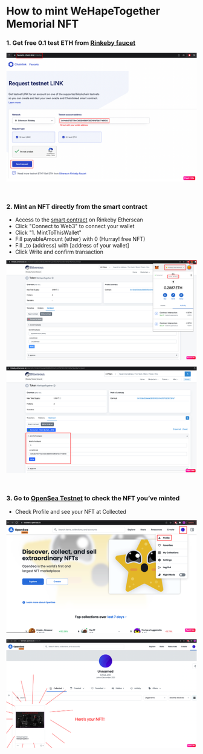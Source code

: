 # How to mint WeHapeTogether Memorial NFT
###

### 1. Get free 0.1 test ETH from [Rinkeby faucet](https://faucets.chain.link/rinkeby)

![avatar](https://github.com/johnsonfight/NFT_WeHapeTogether/blob/main/images/tutorial_0.png)


<br>

### 2. Mint an NFT directly from the smart contract
- Access to the [smart contract](https://rinkeby.etherscan.io/token/0x132daf22dede268656f32c54c0f9763256738fa7#writeContract) on Rinkeby Etherscan 
- Click "Connect to Web3" to connect your wallet
- Click "1. MintToThisWallet"
- Fill payableAmount (ether) with 0 (Hurray! free NFT)
- Fill _to (address) with [address of your wallet]
- Click Write and confirm transaction

![avatar](https://github.com/johnsonfight/NFT_WeHapeTogether/blob/main/images/tutorial_1.png)

![avatar](https://github.com/johnsonfight/NFT_WeHapeTogether/blob/main/images/tutorial_2.png)

<br>

### 3. Go to [OpenSea Testnet](https://testnets.opensea.io/) to check the NFT you’ve minted
- Check Profile and see your NFT at Collected

![avatar](https://github.com/johnsonfight/NFT_WeHapeTogether/blob/main/images/tutorial_3.png)

![avatar](https://github.com/johnsonfight/NFT_WeHapeTogether/blob/main/images/tutorial_4.png)





